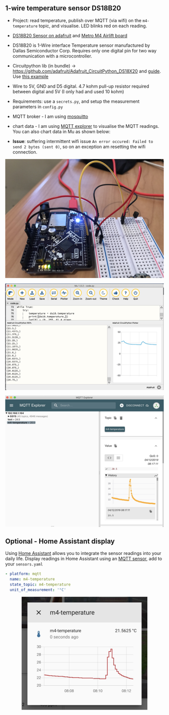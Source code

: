 ## 1-wire temperature sensor DS18B20
* Project: read temperature, publish over MQTT (via wifi) on the `m4-temperature` topic, and visualise. LED blinks red on each reading.
* [DS18B20 Sensor on adafruit](https://www.adafruit.com/product/374) and [Metro M4 Airlift board](https://shop.pimoroni.com/products/adafruit-metro-m4-express-airlift-wifi-lite)
* DS18B20 is 1-Wire interface Temperature sensor manufactured by Dallas Semiconductor Corp. Requires only one digital pin for two way communication with a microcontroller.
* Circuitpython lib (in bundle) -> https://github.com/adafruit/Adafruit_CircuitPython_DS18X20 and [guide](https://learn.adafruit.com/using-ds18b20-temperature-sensor-with-circuitpython). Use [this example](https://github.com/adafruit/Adafruit_CircuitPython_DS18X20/blob/master/examples/ds18x20_simpletest.py)
* Wire to 5V, GND and D5 digital. 4.7 kohm pull-up resistor required between digital and 5V (I only had and used 10 kohm)
* Requirements: use a `secrets.py`, and setup the measurement parameters in `config.py`
* MQTT broker - I am using [mosquitto](https://github.com/eclipse/mosquitto)
* chart data - I am using [MQTT explorer](https://mqtt-explorer.com/) to visualise the MQTT readings. You can also chart data in Mu as shown below:

* **Issue**: suffering intermittent wifi issue `An error occured: Failed to send 2 bytes (sent 0)`, so on an exception am resetting the wifi connection.

<p align="center">
<img src="https://github.com/robmarkcole/circuitpython-projects/blob/master/1-wire%20temperature/1wire-setup.jpg" width="700">
</p>

<p align="center">
<img src="https://github.com/robmarkcole/circuitpython-projects/blob/master/1-wire%20temperature/mu.jpg" width="700">
</p>

<p align="center">
<img src="https://github.com/robmarkcole/circuitpython-projects/blob/master/1-wire%20temperature/MQTT-Explorer.jpg" width="700">
</p>

## Optional - Home Assistant display
Using [Home Assistant](https://www.home-assistant.io/) allows you to integrate the sensor readings into your daily life. Display readings in Home Assistant using an [MQTT sensor](https://www.home-assistant.io/integrations/sensor.mqtt/), add to your `sensors.yaml`
```yaml
- platform: mqtt
  name: m4-temperature
  state_topic: m4-temperature
  unit_of_measurement: '°C'
```

<p align="center">
<img src="https://github.com/robmarkcole/circuitpython-projects/blob/master/1-wire%20temperature/hass-m4-temperature.jpg" width="400">
</p>